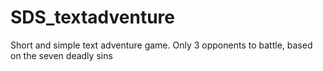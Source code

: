 # SDS_textadventure
Short and simple text adventure game.
Only 3 opponents to battle, based on the seven deadly sins
